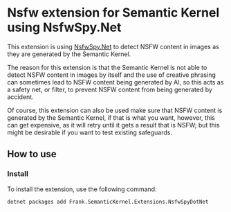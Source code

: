 # Nsfw extension for Semantic Kernel using NsfwSpy.Net

This extension is using [NsfwSpy.Net](https://nsfwspy.net) to detect NSFW content in images as they are generated by the Semantic Kernel.

The reason for this extension is that the Semantic Kernel is not able to detect NSFW content in images by itself and the use of creative phrasing can sometimes lead to NSFW content being generated by AI, so this acts as a safety net, or filter, to prevent NSFW content from being generated by accident.

Of course, this extension can also be used make sure that NSFW content is generated by the Semantic Kernel, if that is what you want, however, this can get expensive, as it will retry until it gets a result that is NSFW; but this might be desirable if you want to test existing safeguards.

## How to use

### Install

To install the extension, use the following command:

```bash
dotnet packages add Frank.SemanticKernel.Extensions.NsfwSpyDotNet
```